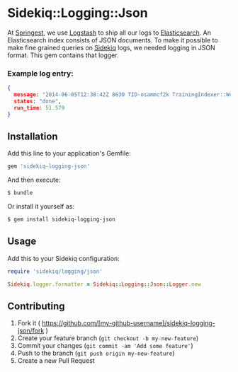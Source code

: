 # Sidekiq::Logging::Json

At [Springest](http://www.springest.com), we use
[Logstash](http://logstash.net/) to ship all our logs to
[Elasticsearch](http://www.elasticsearch.org/). An Elasticsearch index
consists of JSON documents. To make it possible to make fine grained
queries on [Sidekiq](http://sidekiq.org/) logs, we needed logging in
JSON format. This gem contains that logger.

### Example log entry:

```json
{
  message: "2014-06-05T12:38:42Z 8630 TID-osammcf2k TrainingIndexer::Work JID-177066e96052c2314dcad8c7 INFO: done: 51.579 sec",
  status: "done",
  run_time: 51.579
}
```

## Installation

Add this line to your application's Gemfile:

```ruby
gem 'sidekiq-logging-json'
```

And then execute:

```bash
$ bundle
```

Or install it yourself as:

```bash
$ gem install sidekiq-logging-json
```

## Usage

Add this to your Sidekiq configuration:

```ruby
require 'sidekiq/logging/json'

Sidekiq.logger.formatter = Sidekiq::Logging::Json::Logger.new
```

## Contributing

1. Fork it ( https://github.com/[my-github-username]/sidekiq-logging-json/fork )
2. Create your feature branch (`git checkout -b my-new-feature`)
3. Commit your changes (`git commit -am 'Add some feature'`)
4. Push to the branch (`git push origin my-new-feature`)
5. Create a new Pull Request
